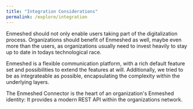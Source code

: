 ```yaml
---
title: "Integration Considerations"
permalink: /explore/integration
---
```


Enmeshed should not only enable users taking part of the digitalization process. Organizations should benefit of Enmeshed as well, maybe even more than the users, as organizations usually need to invest heavily to stay up to date in todays technological race.

Enmeshed is a flexible communication platform, with a rich default feature set and possibilities to extend the features at will. Additionally, we tried to be as integrateable as possible, encapsulating the complexity within the underlying layers.

The Enmeshed Connector is the heart of an organization's Enmeshed identity: It provides a modern REST API within the organizations network.
